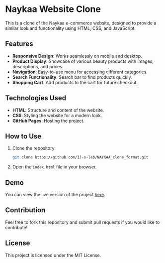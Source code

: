 # Naykaa Website Clone

This is a clone of the Naykaa e-commerce website, designed to provide a similar look and functionality using HTML, CSS, and JavaScript.

## Features
- **Responsive Design**: Works seamlessly on mobile and desktop.
- **Product Display**: Showcase of various beauty products with images, descriptions, and prices.
- **Navigation**: Easy-to-use menu for accessing different categories.
- **Search Functionality**: Search bar to find products quickly.
- **Shopping Cart**: Add products to the cart for future checkout.

## Technologies Used
- **HTML**: Structure and content of the website.
- **CSS**: Styling the website for a modern look.
- **GitHub Pages**: Hosting the project.

## How to Use
1. Clone the repository:
   ```bash
   git clone https://github.com/IJ-s-lab/NAYKAA_clone_format.git
   ```
2. Open the `index.html` file in your browser.

## Demo
You can view the live version of the project [here](https://ij-s-lab.github.io/NAYKAA_clone_format/).

## Contribution
Feel free to fork this repository and submit pull requests if you would like to contribute!

## License
This project is licensed under the MIT License.
